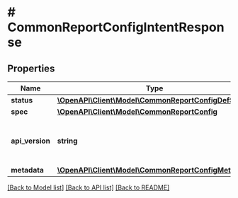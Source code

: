 # # CommonReportConfigIntentResponse

## Properties

Name | Type | Description | Notes
------------ | ------------- | ------------- | -------------
**status** | [**\OpenAPI\Client\Model\CommonReportConfigDefStatus**](CommonReportConfigDefStatus.md) |  | [optional]
**spec** | [**\OpenAPI\Client\Model\CommonReportConfig**](CommonReportConfig.md) |  | [optional]
**api_version** | **string** | API Version of the Nutanix v3 API framework. | [default to '3.1.0']
**metadata** | [**\OpenAPI\Client\Model\CommonReportConfigMetadata**](CommonReportConfigMetadata.md) |  |

[[Back to Model list]](../../README.md#models) [[Back to API list]](../../README.md#endpoints) [[Back to README]](../../README.md)
